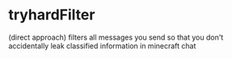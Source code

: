 ﻿# tryhardFilter
 
(direct approach) filters all messages you send so that you don't accidentally leak classified information in minecraft chat
